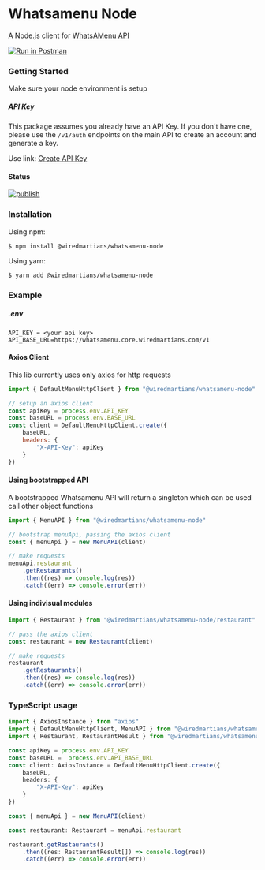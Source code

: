 # Whatsamenu Node
A Node.js client for [WhatsAMenu API](https://github.com/wiredmartian/whatsamenu-api-documentation)

[![Run in Postman](https://run.pstmn.io/button.svg)](https://app.getpostman.com/run-collection/7238091-c337fbed-43fc-4a66-870c-3cfbdc1167e2?action=collection%2Ffork&source=rip_markdown&collection-url=entityId%3D7238091-c337fbed-43fc-4a66-870c-3cfbdc1167e2%26entityType%3Dcollection%26workspaceId%3Df7aedb7c-b2ff-43da-b219-270fbd08a6e3)

### Getting Started

Make sure your node environment is setup

##### API Key

This package assumes you already have an API Key. If you don't have one, please use the `/v1/auth` endpoints on the main API to create an account and generate a key.

Use link: [Create API Key](https://github.com/wiredmartian/whatsamenu-api-documentation#generate-api-key)


#### Status
[![publish](https://github.com/wiredmartian/whatsamenu-api-node/actions/workflows/publish.yml/badge.svg?branch=main)](https://github.com/wiredmartian/whatsamenu-api-node/actions/workflows/publish.yml)

### Installation

Using npm:

```
$ npm install @wiredmartians/whatsamenu-node
```

Using yarn:

```
$ yarn add @wiredmartians/whatsamenu-node
```


### Example


##### .env
``` .env
API_KEY = <your api key>
API_BASE_URL=https://whatsamenu.core.wiredmartians.com/v1
```

#### Axios Client

This lib currently uses only axios for http requests

``` js
import { DefaultMenuHttpClient } from "@wiredmartians/whatsamenu-node"

// setup an axios client
const apiKey = process.env.API_KEY
const baseURL = process.env.BASE_URL
const client = DefaultMenuHttpClient.create({
    baseURL,
    headers: {
        "X-API-Key": apiKey
    }
})
```

#### Using bootstrapped API
A bootstrapped Whatsamenu API will return a singleton which can be used call other object functions


``` js
import { MenuAPI } from "@wiredmartians/whatsamenu-node"

// bootstrap menuApi, passing the axios client
const { menuApi } = new MenuAPI(client)

// make requests
menuApi.restaurant
    .getRestaurants()
    .then((res) => console.log(res))
    .catch((err) => console.error(err))

```

#### Using indivisual modules

``` js
import { Restaurant } from "@wiredmartians/whatsamenu-node/restaurant"

// pass the axios client
const restaurant = new Restaurant(client)

// make requests
restaurant
    .getRestaurants()
    .then((res) => console.log(res))
    .catch((err) => console.error(err))

```

### TypeScript usage

``` ts
import { AxiosInstance } from "axios"
import { DefaultMenuHttpClient, MenuAPI } from "@wiredmartians/whatsamenu-node"
import { Restaurant, RestaurantResult } from "@wiredmartians/whatsamenu-node/restaurant"

const apiKey = process.env.API_KEY
const baseURL =  process.env.API_BASE_URL
const client: AxiosInstance = DefaultMenuHttpClient.create({
    baseURL,
    headers: {
        "X-API-Key": apiKey
    }
})

const { menuApi } = new MenuAPI(client)

const restaurant: Restaurant = menuApi.restaurant

restaurant.getRestaurants()
    .then((res: RestaurantResult[]) => console.log(res))
    .catch((err) => console.error(err))

```